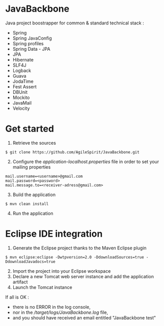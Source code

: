 JavaBackbone
============

Java project boostrapper for common &amp; standard technical stack : 
- Spring
- Spring JavaConfig
- Spring profiles
- Spring Data - JPA
- JPA
- Hibernate
- SLF4J
- Logback
- Guava
- JodaTime
- Fest Assert
- DBUnit
- Mockito
- JavaMail
- Velocity

Get started
===========

1) Retrieve the sources  
```
$ git clone https://github.com/AgileSpirit/JavaBackbone.git
```
2) Configure the *application-localhost.properties* file in order to set your mailing properties  
```
mail.username=<username>@gmail.com
mail.password=<password>
mail.message.to=<receiver-adress@gmail.com>
```
3) Build the application  
```
$ mvn clean install
```
4) Run the application  

Eclipse IDE integration
=======================

1) Generate the Eclipse project thanks to the Maven Eclipse plugin  
```
$ mvn eclipse:eclipse -Dwtpversion=2.0 -DdownloadSources=true -DdownloadJavadocs=true
```
2) Import the project into your Eclipse workspace  
3) Declare a new Tomcat web server instance and add the application artifact  
4) Launch the Tomcat instance  

If all is OK :
- there is no ERROR in the log console, 
- nor in the */target/logs/JavaBackbone.log* file, 
- and you should have received an email entitled "JavaBackbone test"
